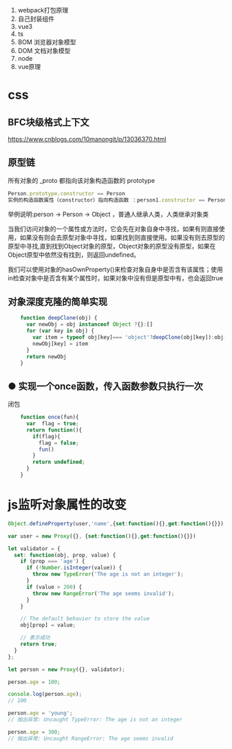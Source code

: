 1. webpack打包原理
2. 自己封装组件
3. vue3
4. ts
5. BOM 浏览器对象模型
6. DOM 文档对象模型
7. node
8. vue原理

# css
## BFC块级格式上下文
https://www.cnblogs.com/10manongit/p/13036370.html
## 原型链
所有对象的 _proto 都指向该对象构造函数的 prototype

```js
Person.prototype.constructor == Person
实例的构造函数属性（constructor）指向构造函数 ：person1.constructor == Person

```

举例说明:person → Person → Object ，普通人继承人类，人类继承对象类

当我们访问对象的一个属性或方法时，它会先在对象自身中寻找，如果有则直接使用，如果没有则会去原型对象中寻找，如果找到则直接使用。如果没有则去原型的原型中寻找,直到找到Object对象的原型，Object对象的原型没有原型，如果在Object原型中依然没有找到，则返回undefined。

我们可以使用对象的hasOwnProperty()来检查对象自身中是否含有该属性；使用in检查对象中是否含有某个属性时，如果对象中没有但是原型中有，也会返回true

## 对象深度克隆的简单实现
```js
    function deepClone(obj) {
      var newObj = obj instanceof Object ?{}:[]
      for (var key in obj) {
        var item = typeof obj[key]=== 'object'?deepClone(obj[key]):obj[key]
        newObj[key] = item
      }
      return newObj
    }
```
## ● 实现一个once函数，传入函数参数只执行一次
闭包
```js
    function once(fun){
      var  flag = true;
      return function(){
        if(flag){
          flag = false;
          fun()
        }
        return undefined;
      }
    }
```

# js监听对象属性的改变
```js
Object.defineProperty(user,'name',{set:function(){},get:function(){}})

var user = new Proxy({}, {set:function(){},get:function(){}})

let validator = {
  set: function(obj, prop, value) {
    if (prop === 'age') {
      if (!Number.isInteger(value)) {
        throw new TypeError('The age is not an integer');
      }
      if (value > 200) {
        throw new RangeError('The age seems invalid');
      }
    }

    // The default behavior to store the value
    obj[prop] = value;

    // 表示成功
    return true;
  }
};

let person = new Proxy({}, validator);

person.age = 100;

console.log(person.age);
// 100

person.age = 'young';
// 抛出异常: Uncaught TypeError: The age is not an integer

person.age = 300;
// 抛出异常: Uncaught RangeError: The age seems invalid
```